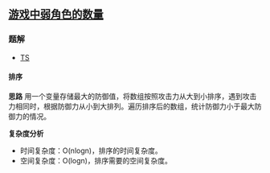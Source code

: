 ## [游戏中弱角色的数量](https://leetcode-cn.com/problems/the-number-of-weak-characters-in-the-game/)
### 题解
+ [TS](../../ts/2048/1996.ts)

#### 排序
**思路**
用一个变量存储最大的防御值，将数组按照攻击力从大到小排序，遇到攻击力相同时，根据防御力从小到大排列。遍历排序后的数组，统计防御力小于最大防御力的情况。 

**复杂度分析**
+ 时间复杂度：O(nlogn)，排序的时间复杂度。
+ 空间复杂度：O(logn)，排序需要的空间复杂度。